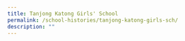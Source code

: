 ```yaml
---
title: Tanjong Katong Girls' School
permalink: /school-histories/tanjong-katong-girls-sch/
description: ""
---
```

